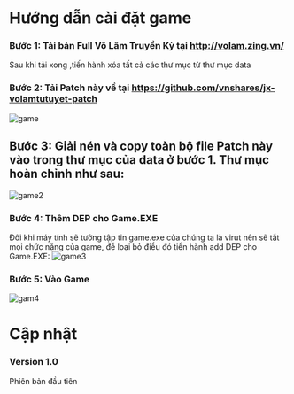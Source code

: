 # Hướng dẫn cài đặt game
### Bước 1: Tải bản Full Võ Lâm Truyền Kỳ tại http://volam.zing.vn/
Sau khi tải xong ,tiến  hành xóa tất cả các thư mục từ thư mục data
### Bước 2: Tải Patch này về tại https://github.com/vnshares/jx-volamtutuyet-patch
![game](https://user-images.githubusercontent.com/42957164/45596637-f6dc8b00-b9e8-11e8-8b79-bc798897dadd.png)
## Bước 3: Giải nén và copy toàn bộ file Patch này vào trong thư mục của data ở **bước 1**. Thư mục hoàn chỉnh như sau:
![game2](https://user-images.githubusercontent.com/42957164/45596651-589cf500-b9e9-11e8-8e9c-2811e10978bd.png)
### Bước 4: Thêm DEP cho Game.EXE
Đôi khi máy tính sẽ tưởng tập tin game.exe của chúng ta là virut nên sẽ tắt mọi chức năng của game, để loại bỏ điều đó tiến hành add DEP cho 
Game.EXE:
![game3](https://user-images.githubusercontent.com/42957164/45596723-79197f00-b9ea-11e8-827c-091e1c2a6f07.png)
### Bước 5: Vào Game
![gam4](https://user-images.githubusercontent.com/42957164/45596758-62275c80-b9eb-11e8-9f42-0286b4e07aa7.png)

# Cập nhật
### Version 1.0
Phiên bản đầu tiên
